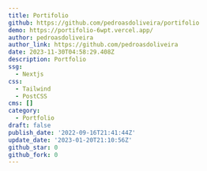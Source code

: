 ```yaml
---
title: Portifolio
github: https://github.com/pedroasdoliveira/portifolio
demo: https://portifolio-6wpt.vercel.app/
author: pedroasdoliveira
author_link: https://github.com/pedroasdoliveira
date: 2023-11-30T04:58:29.408Z
description: Portfolio
ssg:
  - Nextjs
css:
  - Tailwind
  - PostCSS
cms: []
category:
  - Portfolio
draft: false
publish_date: '2022-09-16T21:41:44Z'
update_date: '2023-01-20T21:10:56Z'
github_star: 0
github_fork: 0
---
```

